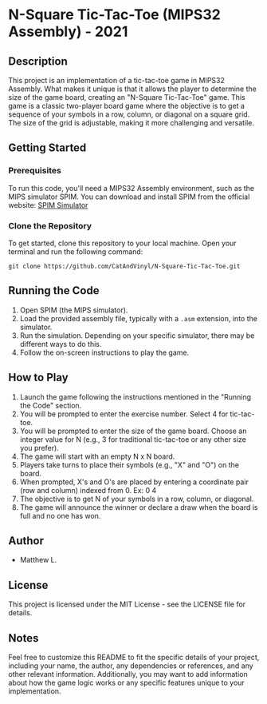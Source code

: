 # N-Square Tic-Tac-Toe (MIPS32 Assembly) - 2021

## Description

This project is an implementation of a tic-tac-toe game in MIPS32 Assembly. What makes it unique is that it allows the player to determine the size of the game board, creating an "N-Square Tic-Tac-Toe" game. This game is a classic two-player board game where the objective is to get a sequence of your symbols in a row, column, or diagonal on a square grid. The size of the grid is adjustable, making it more challenging and versatile.

## Getting Started

### Prerequisites

To run this code, you'll need a MIPS32 Assembly environment, such as the MIPS simulator SPIM. You can download and install SPIM from the official website: [SPIM Simulator](http://spimsimulator.sourceforge.net/)

### Clone the Repository

To get started, clone this repository to your local machine. Open your terminal and run the following command:

```shell
git clone https://github.com/CatAndVinyl/N-Square-Tic-Tac-Toe.git
```
## Running the Code

1. Open SPIM (the MIPS simulator).
2. Load the provided assembly file, typically with a `.asm` extension, into the simulator.
3. Run the simulation. Depending on your specific simulator, there may be different ways to do this.
4. Follow the on-screen instructions to play the game.

## How to Play

1. Launch the game following the instructions mentioned in the "Running the Code" section.
2. You will be prompted to enter the exercise number. Select 4 for tic-tac-toe.
3. You will be prompted to enter the size of the game board. Choose an integer value for N (e.g., 3 for traditional tic-tac-toe or any other size you prefer).
4. The game will start with an empty N x N board.
5. Players take turns to place their symbols (e.g., "X" and "O") on the board.
6. When prompted, X's and O's are placed by entering a coordinate pair (row and column) indexed from 0. Ex: 0 4
7. The objective is to get N of your symbols in a row, column, or diagonal.
8. The game will announce the winner or declare a draw when the board is full and no one has won.

## Author

- Matthew L.

## License

This project is licensed under the MIT License - see the LICENSE file for details.

## Notes

Feel free to customize this README to fit the specific details of your project, including your name, the author, any dependencies or references, and any other relevant information. Additionally, you may want to add information about how the game logic works or any specific features unique to your implementation.
